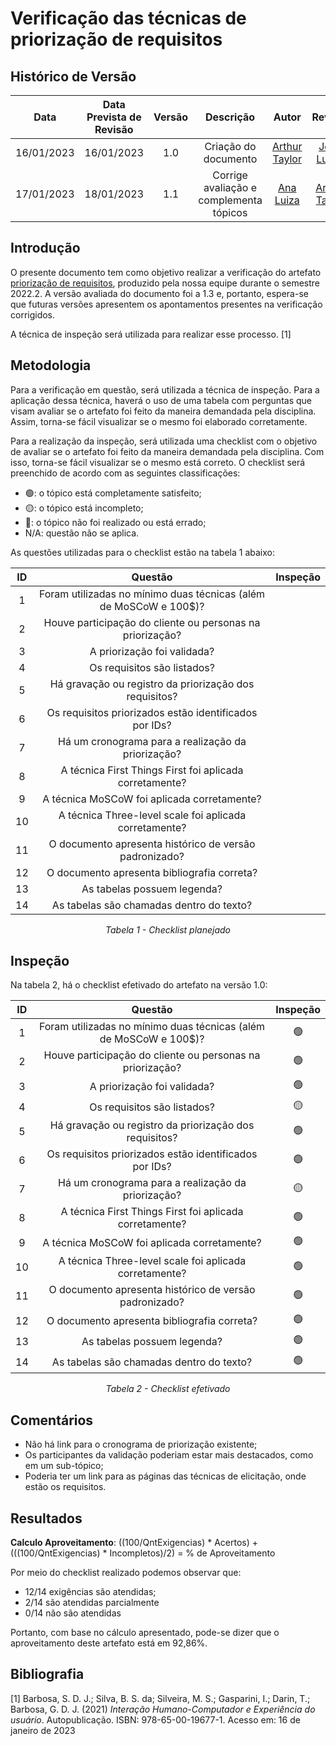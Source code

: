# Verificação das técnicas de priorização de requisitos
## <a>Histórico de Versão</a>
|    Data    | Data Prevista de Revisão | Versão | Descrição | Autor  | Revisor |
| :--------: | :----------------------: | :----: | :-------: | :----: | :-----: |
| 16/01/2023 | 16/01/2023 | 1.0 | Criação do documento | [Arthur Taylor](https://github.com/Eruel6) | [João Lucas](https://github.com/HacKairos) |
| 17/01/2023 | 18/01/2023 | 1.1 | Corrige avaliação e complementa tópicos | [Ana Luiza](https://github.com/AnHoff) | [Arthur Taylor](https://github.com/Eruel6) |

## <a>Introdução</a>
O presente documento tem como objetivo realizar a verificação do artefato [priorização de requisitos](../../../Elicitacao/tecnicas-priorizacao.md), produzido pela nossa equipe durante o semestre 2022.2. A versão avaliada do documento foi a 1.3 e, portanto, espera-se que futuras versões apresentem os apontamentos presentes na verificação corrigidos.

A técnica de inspeção será utilizada para realizar esse processo. [1]

## <a>Metodologia</a>
Para a verificação em questão, será utilizada a técnica de inspeção. Para a aplicação dessa técnica, haverá o uso de uma tabela com perguntas que visam avaliar se o artefato foi feito da maneira demandada pela disciplina. Assim, torna-se fácil visualizar se o mesmo foi elaborado corretamente.

Para a realização da inspeção, será utilizada uma checklist com o objetivo de avaliar se o artefato foi feito da maneira demandada pela disciplina. Com isso, torna-se fácil visualizar se o mesmo está correto. O checklist será preenchido de acordo com as seguintes classificações:

* 🟢: o tópico está completamente satisfeito;
* 🟡: o tópico está incompleto;
* 🔴: o tópico não foi realizado ou está errado;
* N/A: questão não se aplica.

As questões utilizadas para o checklist estão na tabela 1 abaixo:

<center>

  
|  ID   |                              Questão                                             | Inspeção |
| :---: | :------------------------------------------------------------------------------: | :------: |
|   1   | Foram utilizadas no mínimo duas técnicas (além de MoSCoW e 100$)?                |          |
|   2   | Houve participação do cliente ou personas na priorização?                        |          |
|   3   | A priorização foi validada?                                                      |          |
|   4   | Os requisitos são listados?                                                      |          |
|   5   | Há gravação ou registro da priorização dos requisitos?                           |          |
|   6   | Os requisitos priorizados estão identificados por IDs?                           |          |
|   7   | Há um cronograma para a realização da priorização?                               |          |
|   8   | A técnica First Things First foi aplicada corretamente?                          |          |
|   9   | A técnica MoSCoW foi aplicada corretamente?                                      |          |
|  10   | A técnica Three-level scale foi aplicada corretamente?                           |          |
|  11   | O documento apresenta histórico de versão padronizado?                           |          |
|  12   | O documento apresenta bibliografia correta?                                      |          |
|  13   | As tabelas possuem legenda?                                                      |          |
|  14   | As tabelas são chamadas dentro do texto?                                         |          |
  
*Tabela 1 - Checklist planejado*

</center>

## <a>Inspeção</a>

Na tabela 2, há o checklist efetivado do artefato na versão 1.0:

<center>
  
|  ID   |                              Questão                                             | Inspeção |
| :---: | :------------------------------------------------------------------------------: | :------: |
|   1   | Foram utilizadas no mínimo duas técnicas (além de MoSCoW e 100$)?                |    🟢    |
|   2   | Houve participação do cliente ou personas na priorização?                        |    🟢    |
|   3   | A priorização foi validada?                                                      |    🟢    |
|   4   | Os requisitos são listados?                                                      |    🟡    |
|   5   | Há gravação ou registro da priorização dos requisitos?                           |    🟢    |
|   6   | Os requisitos priorizados estão identificados por IDs?                           |    🟢    |
|   7   | Há um cronograma para a realização da priorização?                               |    🟡    |
|   8   | A técnica First Things First foi aplicada corretamente?                          |    🟢    |
|   9   | A técnica MoSCoW foi aplicada corretamente?                                      |    🟢    |
|  10   | A técnica Three-level scale foi aplicada corretamente?                           |    🟢    |  
|  11   | O documento apresenta histórico de versão padronizado?                           |    🟢    |
|  12   | O documento apresenta bibliografia correta?                                      |    🟢    |
|  13   | As tabelas possuem legenda?                                                      |    🟢    |
|  14   | As tabelas são chamadas dentro do texto?                                         |    🟢    |
  
*Tabela 2 - Checklist efetivado*

</center>

## <a>Comentários</a>

* Não há link para o cronograma de priorização existente;
* Os participantes da validação poderiam estar mais destacados, como em um sub-tópico;
* Poderia ter um link para as páginas das técnicas de elicitação, onde estão os requisitos.
  
## <a>Resultados</a>
<a>**Calculo Aproveitamento**</a>: ((100/QntExigencias) * Acertos) + (((100/QntExigencias) * Incompletos)/2) = % de Aproveitamento

Por meio do checklist realizado podemos observar que:
  
  * 12/14 exigências são atendidas;
  * 2/14 são atendidas parcialmente 
  * 0/14 não são atendidas

Portanto, com base no cálculo apresentado, pode-se dizer que o aproveitamento deste artefato está em 92,86%.
  
## <a>Bibliografia</a>

[1] Barbosa, S. D. J.; Silva, B. S. da; Silveira, M. S.; Gasparini, I.; Darin, T.; Barbosa, G. D. J. (2021) _Interação Humano-Computador e Experiência do usuário_. Autopublicação. ISBN: 978-65-00-19677-1. Acesso em: 16 de janeiro de 2023
